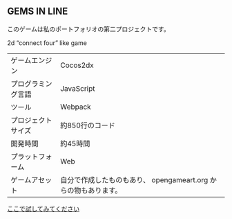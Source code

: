 GEMS IN LINE
-------

このゲームは私のポートフォリオの第二プロジェクトです。

2d “connect four” like game

|||
|------|--------|
|ゲームエンジン | Cocos2dx|
|プログラミング言語| JavaScript|
|ツール|Webpack|
|プロジェクトサイズ| 約850行のコード|
|開発時間| 約45時間|
|プラットフォーム| Web|
|ゲームアセット|自分で作成したものもあり、 opengameart.org からの物もあります。|

<a href = "https://tionl.github.io/gems-in-line"> ここで試してみてください</a>
